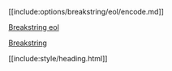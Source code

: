 [[include:options/breakstring/eol/encode.md]]

[Breakstring eol](../index.html)

[Breakstring](../../index.html)

[[include:style/heading.html]]